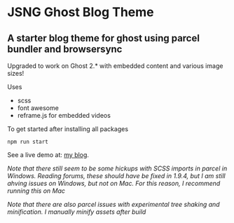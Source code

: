 # JSNG Ghost Blog Theme

## A starter blog theme for ghost using parcel bundler and browsersync

Upgraded to work on Ghost 2.* with embedded content and various image sizes!

Uses
* scss
* font awesome
* reframe.js for embedded videos

To get started after installing all packages

```
npm run start
```

See a live demo at: [my blog](www.jacobsngoodwin.com).

_Note that there still seem to be some hickups with SCSS imports in parcel in Windows. Reading forums, these should have be fixed in 1.9.4, but I am still ahving issues on Windows, but not on Mac. For this reason, I recommend running this on Mac_

_Note that there are also parcel issues with experimental tree shaking and minification. I manually minify assets after build_


